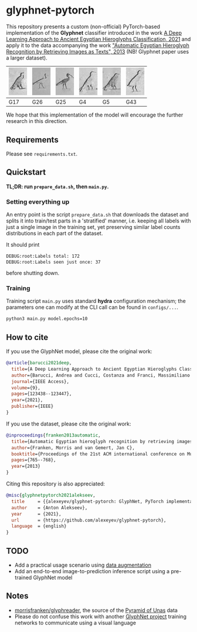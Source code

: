 # glyphnet-pytorch

This repository presents a custom (non-official) PyTorch-based implementation of the **Glyphnet** 
classifier introduced in the work [A Deep Learning Approach 
to Ancient Egyptian Hieroglyphs 
Classification, 2021](https://ieeexplore.ieee.org/stamp/stamp.jsp?arnumber=9528382) 
and apply it to the data accompanying the work ["Automatic Egyptian 
Hieroglyph Recognition by Retrieving Images as Texts", 2013](https://jvgemert.github.io/pub/FrankenACMMM13egyptian.pdf) 
(NB! Glyphnet paper uses a larger dataset).


![what](/sample_images/230128_G17.png) | ![a](/sample_images/230067_G26.png) | ![pretty](/sample_images/230034_G25.png) | ![pretty](/sample_images/230092_G4.png) | ![pretty](/sample_images/230084_G5.png) | ![pretty](/sample_images/230178_G43.png) 
------------ | ------------- | ------------- | ------------- | ------------- | -------------
G17 | G26 | G25 | G4 | G5 | G43

We hope that this implementation of the model will encourage
the further research in this direction.

## Requirements

Please see `requirements.txt`.

## Quickstart

**TL;DR: run `prepare_data.sh`, then `main.py`.**

### Setting everything up

An entry point is the script `prepare_data.sh` that downloads the dataset and splits it into train/test 
parts in a 'stratified' manner, i.e. keeping all labels with just a single image in the training set, 
yet preserving similar label counts distributions in each part of the dataset. 

It should print

    DEBUG:root:Labels total: 172
    DEBUG:root:Labels seen just once: 37

before shutting down.

### Training

Training script `main.py` uses standard **hydra** configuration mechanism; the parameters one can modify
at the CLI call can be found in `configs/...`.

```bash
python3 main.py model.epochs=10
``` 

## How to cite

If you use the GlyphNet model, please cite the original work:

```bibtex
@article{barucci2021deep,
  title={A Deep Learning Approach to Ancient Egyptian Hieroglyphs Classification},
  author={Barucci, Andrea and Cucci, Costanza and Franci, Massimiliano and Loschiavo, Marco and Argenti, Fabrizio},
  journal={IEEE Access},
  volume={9},
  pages={123438--123447},
  year={2021},
  publisher={IEEE}
}
```

If you use the dataset, please cite the original work:

```bibtex
@inproceedings{franken2013automatic,
  title={Automatic Egyptian hieroglyph recognition by retrieving images as texts},
  author={Franken, Morris and van Gemert, Jan C},
  booktitle={Proceedings of the 21st ACM international conference on Multimedia},
  pages={765--768},
  year={2013}
}
```

Citing this repository is also appreciated:

```bibtex
@misc{glyphnetpytorch2021alekseev,
  title     = {{alexeyev/glyphnet-pytorch: GlyphNet, PyTorch implementation}},
  author    = {Anton Alekseev}, 
  year      = {2021},
  url       = {https://github.com/alexeyev/glyphnet-pytorch},
  language  = {english}
}
```

## TODO

* Add a practical usage scenario using [data augmentation](https://albumentations.ai/)
* Add an end-to-end image-to-prediction inference script using a pre-trained GlyphNet model 

## Notes

* [morrisfranken/glyphreader](https://github.com/morrisfranken/glyphreader), 
  the source of the [Pyramid of Unas](https://en.wikipedia.org/wiki/Pyramid_of_Unas) data
* Please do not confuse this work with another [GlyphNet project](https://github.com/noahtren/GlyphNet) 
  training networks to communicate using a visual language